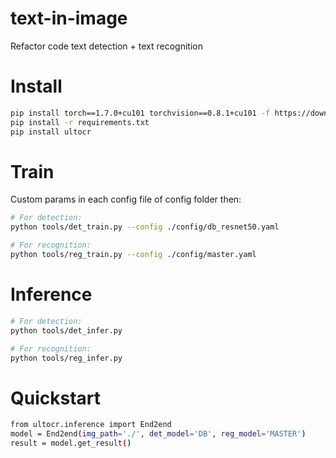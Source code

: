 # text-in-image
Refactor code text detection + text recognition
# Install
```bash
pip install torch==1.7.0+cu101 torchvision==0.8.1+cu101 -f https://download.pytorch.org/whl/torch_stable.html
pip install -r requirements.txt
pip install ultocr
```
# Train
Custom params in each config file of config folder then:
```bash
# For detection:
python tools/det_train.py --config ./config/db_resnet50.yaml

# For recognition:
python tools/reg_train.py --config ./config/master.yaml
```

# Inference
```bash
# For detection:
python tools/det_infer.py

# For recognition:
python tools/reg_infer.py
```

# Quickstart
```bash
from ultocr.inference import End2end
model = End2end(img_path='./', det_model='DB', reg_model='MASTER')
result = model.get_result()
```


